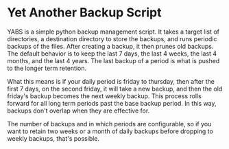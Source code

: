 # Yet Another Backup Script

YABS is a simple python backup management script. It takes a target list of directories, a destination directory to store the backups, and runs periodic backups of the files. After creating a backup, it then prunes old backups. The default behavior is to keep the last 7 days, the last 4 weeks, the last 4 months, and the last 4 years. The last backup of a period is what is pushed to the longer term retention. 

What this means is if your daily period is friday to thursday, then after the first 7 days, on the second friday, it will take a new backup, and then the old friday's backup becomes the next weekly backup. This process rolls forward for all long term periods past the base backup period. In this way, backups don't overlap when they are effective for. 

The number of backups and in which periods are configurable, so if you want to retain two weeks or a month of daily backups before dropping to weekly backups, that's possible. 

